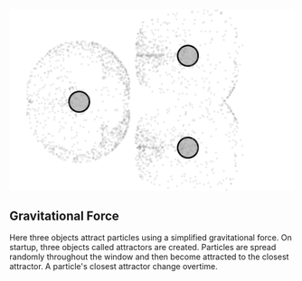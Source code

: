 ![gravitationalForce](https://github.com/alexfidelchen/Processing-Experiments/blob/master/gravitationalForce/gravitationalForce.png)
## Gravitational Force

Here three objects attract particles using a simplified gravitational
  force. On startup, three objects called attractors are created. Particles are 
  spread randomly throughout the window and then become attracted to the closest
  attractor. A particle's closest attractor change overtime.
